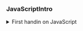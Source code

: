 ### JavaScriptIntro

<details>
  <summary> 
    First handin on JavaScript
  </summary>
  <br>
  Did some of the exercises from the first two days of JavaScript introduction.
  </details>
